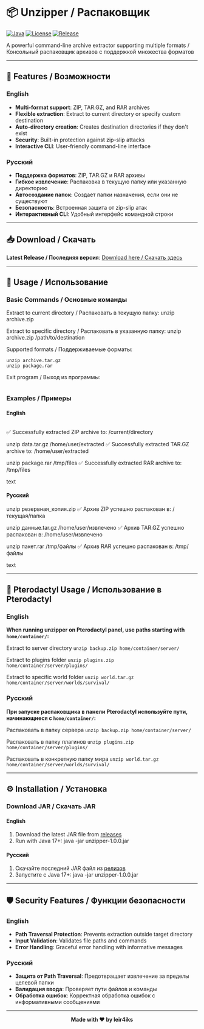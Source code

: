 # 📦 Unzipper / Распаковщик

[![Java](https://img.shields.io/badge/Java-17+-orange.svg)](https://www.oracle.com/java/)
[![License](https://img.shields.io/badge/License-MIT-blue.svg)](LICENSE)
[![Release](https://img.shields.io/github/v/release/leir4iks/unzipper)](https://github.com/leir4iks/unzipper/releases)

A powerful command-line archive extractor supporting multiple formats / Консольный распаковщик архивов с поддержкой множества форматов

---

## 🌟 Features / Возможности

### English
- **Multi-format support**: ZIP, TAR.GZ, and RAR archives
- **Flexible extraction**: Extract to current directory or specify custom destination
- **Auto-directory creation**: Creates destination directories if they don't exist
- **Security**: Built-in protection against zip-slip attacks
- **Interactive CLI**: User-friendly command-line interface

### Русский
- **Поддержка форматов**: ZIP, TAR.GZ и RAR архивы
- **Гибкое извлечение**: Распаковка в текущую папку или указанную директорию
- **Автосоздание папок**: Создает папки назначения, если они не существуют
- **Безопасность**: Встроенная защита от zip-slip атак
- **Интерактивный CLI**: Удобный интерфейс командной строки

---

## 📥 Download / Скачать

**Latest Release / Последняя версия**: [Download here / Скачать здесь](https://github.com/leir4iks/unzipper/releases)

---

## 🚀 Usage / Использование

### Basic Commands / Основные команды

Extract to current directory / Распаковать в текущую папку:
unzip archive.zip

Extract to specific directory / Распаковать в указанную папку:
unzip archive.zip /path/to/destination

Supported formats / Поддерживаемые форматы:
```unzip file.zip
unzip archive.tar.gz
unzip package.rar
```

Exit program / Выход из программы:
```stop
```

### Examples / Примеры

#### English
```unzip backup.zip
```
✅ Successfully extracted ZIP archive to: /current/directory

unzip data.tar.gz /home/user/extracted
✅ Successfully extracted TAR.GZ archive to: /home/user/extracted

unzip package.rar /tmp/files
✅ Successfully extracted RAR archive to: /tmp/files

text

#### Русский
unzip резервная_копия.zip
✅ Архив ZIP успешно распакован в: /текущая/папка

unzip данные.tar.gz /home/user/извлечено
✅ Архив TAR.GZ успешно распакован в: /home/user/извлечено

unzip пакет.rar /tmp/файлы
✅ Архив RAR успешно распакован в: /tmp/файлы

text

---

## 🐳 Pterodactyl Usage / Использование в Pterodactyl

### English
**When running unzipper on Pterodactyl panel, use paths starting with `home/container/`:**

Extract to server directory
```unzip backup.zip home/container/server/```

Extract to plugins folder
```unzip plugins.zip home/container/server/plugins/```

Extract to specific world folder
```unzip world.tar.gz home/container/server/worlds/survival/```

### Русский
**При запуске распаковщика в панели Pterodactyl используйте пути, начинающиеся с `home/container/`:**

Распаковать в папку сервера
```unzip backup.zip home/container/server/```

Распаковать в папку плагинов
```unzip plugins.zip home/container/server/plugins/```

Распаковать в конкретную папку мира
```unzip world.tar.gz home/container/server/worlds/survival/```

---

## ⚙️ Installation / Установка

### Download JAR / Скачать JAR

#### English
1. Download the latest JAR file from [releases](https://github.com/leir4iks/unzipper/releases)
2. Run with Java 17+:
java -jar unzipper-1.0.0.jar

#### Русский
1. Скачайте последний JAR файл из [релизов](https://github.com/leir4iks/unzipper/releases)
2. Запустите с Java 17+:
java -jar unzipper-1.0.0.jar


---

## 🛡️ Security Features / Функции безопасности

### English
- **Path Traversal Protection**: Prevents extraction outside target directory
- **Input Validation**: Validates file paths and commands
- **Error Handling**: Graceful error handling with informative messages

### Русский
- **Защита от Path Traversal**: Предотвращает извлечение за пределы целевой папки
- **Валидация ввода**: Проверяет пути файлов и команды
- **Обработка ошибок**: Корректная обработка ошибок с информативными сообщениями

---

<div align="center">

**Made with ❤️ by leir4iks**


</div>
